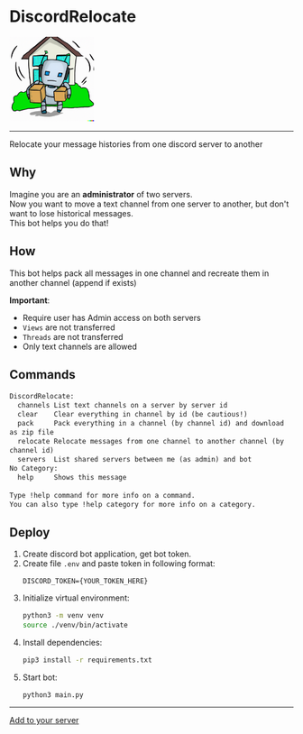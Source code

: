 # DiscordRelocate

<img src="assets/DiscordRelocate.png" alt="bot-avatar" width="150" />

------

Relocate your message histories from one discord server to another

## Why

Imagine you are an **administrator** of two servers.\
Now you want to move a text channel from one server to another, but don't want to lose historical messages.\
This bot helps you do that!

## How

This bot helps pack all messages in one channel and recreate them in another channel (append if exists)

**Important**:
* Require user has Admin access on both servers
* `Views` are not transferred
* `Threads` are not transferred
* Only text channels are allowed

## Commands

```
DiscordRelocate:
  channels List text channels on a server by server id
  clear    Clear everything in channel by id (be cautious!)
  pack     Pack everything in a channel (by channel id) and download as zip file
  relocate Relocate messages from one channel to another channel (by channel id)
  servers  List shared servers between me (as admin) and bot
​No Category:
  help     Shows this message

Type !help command for more info on a command.
You can also type !help category for more info on a category.
```


## Deploy

1. Create discord bot application, get bot token.
2. Create file `.env` and paste token in following format:
    ```
    DISCORD_TOKEN={YOUR_TOKEN_HERE}
    ```
3. Initialize virtual environment:
   ```bash
   python3 -m venv venv
   source ./venv/bin/activate
   ```
4. Install dependencies:
   ```bash
   pip3 install -r requirements.txt
   ```
5. Start bot:
   ```
   python3 main.py
   ```

------

[Add to your server](https://discord.com/api/oauth2/authorize?client_id=1085393893186613368&permissions=137439341632&scope=bot)